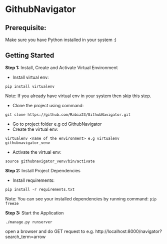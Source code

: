 # GithubNavigator

## Prerequisite:
Make sure you have Python installed in your system :)

## Getting Started

**Step 1:** Install, Create and Activate Virtual Environment

- Install virtual env:
```
pip install virtualenv
```
Note: If you already have virtual env in your system then skip this step.
- Clone the project using command:
```
git clone https://github.com/Rabia23/GithubNavigator.git
```
- Go to project folder e.g cd GithubNavigator
- Create the virtual env:
```
virtualenv <name of the environment> e.g virtualenv githubnavigator_venv
```
- Activate the virtual env:
```
source githubnavigator_venv/bin/activate
```

**Step 2:** Install Project Dependencies

- Install requirements:
```
pip install -r requirements.txt
```
Note: You can see your installed dependencies by running command: ```pip freeze```


**Step 3:** Start the Application

```
./manage.py runserver
```
open a browser and do GET request to e.g. http://localhost:8000/navigator?search_term=arrow

